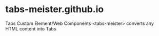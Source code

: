 # tabs-meister.github.io
Tabs Custom Element/Web Components &lt;tabs-meister> converts any HTML content into Tabs
